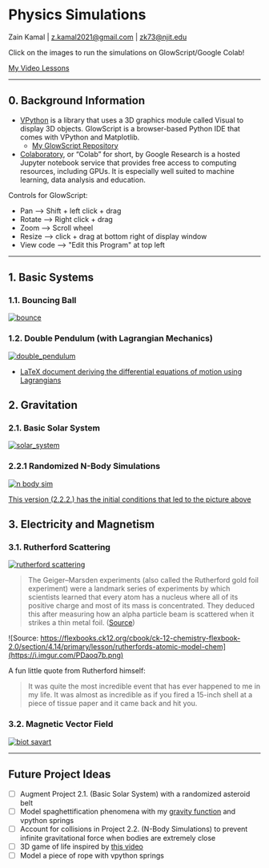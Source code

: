 # Physics Simulations

Zain Kamal | z.kamal2021@gmail.com | zk73@njit.edu

Click on the images to run the simulations on GlowScript/Google Colab!

[My Video Lessons](https://sites.google.com/view/space-science-with-spice)

---
## 0. Background Information

* [VPython](https://www.glowscript.org/docs/VPythonDocs/index.html) is a library that uses a 3D graphics module called Visual to display 3D objects. GlowScript is a browser-based Python IDE that comes with VPython and Matplotlib.
  - [My GlowScript Repository](https://www.glowscript.org/#/user/ZainKamal/folder/MyPrograms/)
* [Colaboratory](https://research.google.com/colaboratory/faq.html), or “Colab” for short, by Google Research is a hosted Jupyter notebook service that provides free access to computing resources, including GPUs. It is especially well suited to machine learning, data analysis and education.




Controls for GlowScript: 
* Pan ⟶ Shift + left click + drag 
* Rotate ⟶ Right click + drag
* Zoom ⟶ Scroll wheel
* Resize ⟶ click + drag at bottom right of display window
* View code ⟶ "Edit this Program" at top left

---
## 1. Basic Systems

### 1.1. Bouncing Ball

[![bounce](https://i.imgur.com/c815PVR.png)](https://www.glowscript.org/#/user/ZainKamal/folder/MyPrograms/program/1.1.Bouncing-Ball "Click to Run 1.1.Bouncing-Ball")

### 1.2. Double Pendulum (with Lagrangian Mechanics)

[![double_pendulum](https://i.imgur.com/SAzf8No.png)](https://www.glowscript.org/#/user/ZainKamal/folder/MyPrograms/program/1.2.Double-Pendulum-with-Lagrangians "Click to Run 1.2.Double-Pendulum-with-Lagrangians")

* [LaTeX document deriving the differential equations of motion using Lagrangians](https://drive.google.com/file/d/1_wVI0pXhXFBpD_LGQajf5SA7iYAqrEKx/view?usp=sharing)

## 2. Gravitation

### 2.1. Basic Solar System

[![solar_system](https://i.imgur.com/mmuDjYJ.png)](https://www.glowscript.org/#/user/ZainKamal/folder/MyPrograms/program/2.1.Basic-Solar-System "Click to Run 2.1.Basic-Solar-System")

### 2.2.1 Randomized N-Body Simulations

[![n body sim](https://i.imgur.com/XZcBKPG.png)](https://www.glowscript.org/#/user/ZainKamal/folder/MyPrograms/program/2.2.1.Randomized-N-Body-Sim "2.2.1.Randomized-N-Body-Sim")

[This version (2.2.2.) has the initial conditions that led to the picture above](https://www.glowscript.org/#/user/ZainKamal/folder/MyPrograms/program/2.2.2.Three-Body-Sim)

## 3. Electricity and Magnetism

### 3.1. Rutherford Scattering

[![rutherford scattering](https://i.imgur.com/xH63Vw4.png)](https://www.glowscript.org/#/user/ZainKamal/folder/MyPrograms/program/3.1.Rutherford-Scattering "3.1.Rutherford-Scattering")

> The Geiger–Marsden experiments (also called the Rutherford gold foil experiment) were a landmark series of experiments by which scientists learned that every atom has a nucleus where all of its positive charge and most of its mass is concentrated. They deduced this after measuring how an alpha particle beam is scattered when it strikes a thin metal foil. ([Source](https://en.wikipedia.org/wiki/Geiger-Marsden_experiments))

![Source: https://flexbooks.ck12.org/cbook/ck-12-chemistry-flexbook-2.0/section/4.14/primary/lesson/rutherfords-atomic-model-chem](https://i.imgur.com/PDaoq7b.png)

A fun little quote from Rutherford himself:
> It was quite the most incredible event that has ever happened to me in my life. It was almost as incredible as if you fired a 15-inch shell at a piece of tissue paper and it came back and hit you.

### 3.2. Magnetic Vector Field

[![biot savart](https://i.imgur.com/JYBiuA7.png)](https://colab.research.google.com/drive/1Khgv889lU17A6rbwUNVpBbcST8nCBcgB?usp=sharing "3.2.Magnetic-Vector-Field")



---

## Future Project Ideas

- [ ] Augment Project 2.1. (Basic Solar System) with a randomized asteroid belt
- [ ] Model spaghettification phenomena with my [gravity function](https://www.glowscript.org/#/user/ZainKamal/folder/Reference/program/GravityFunction/edit) and vpython springs
- [ ] Account for collisions in Project 2.2. (N-Body Simulations) to prevent infinite gravitational force when bodies are extremely close
- [ ] 3D game of life inspired by [this video](https://www.youtube.com/watch?v=dQJ5aEsP6Fs)
- [ ] Model a piece of rope with vpython springs
